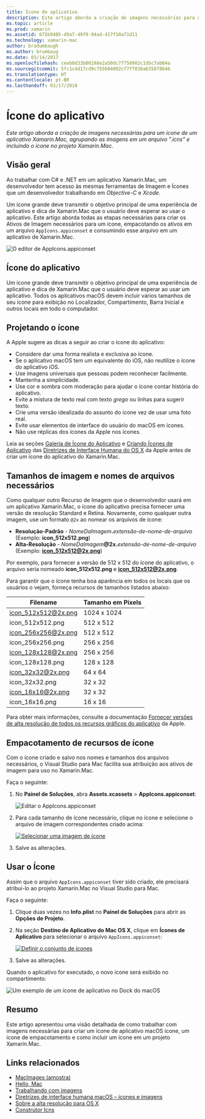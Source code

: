 ```yaml
---
title: Ícone do aplicativo
description: Este artigo aborda a criação de imagens necessárias para um ícone de um aplicativo Xamarin.Mac, agrupando as imagens em um arquivo ".icns" e incluindo o ícone no projeto Xamarin.Mac.
ms.topic: article
ms.prod: xamarin
ms.assetid: 675b9405-d9a7-49f0-94ad-417f10a71d11
ms.technology: xamarin-mac
author: bradumbaugh
ms.author: brumbaug
ms.date: 03/14/2017
ms.openlocfilehash: ceeb0d33b00288e2a50dc7f758902c1dbc7ab04a
ms.sourcegitcommit: 5fc1c4d17cd9c755604092cf7ff038a6358f8646
ms.translationtype: HT
ms.contentlocale: pt-BR
ms.lasthandoff: 03/17/2018
---
```

# <a name="application-icon"></a>Ícone do aplicativo

_Este artigo aborda a criação de imagens necessárias para um ícone de um aplicativo Xamarin.Mac, agrupando as imagens em um arquivo ".icns" e incluindo o ícone no projeto Xamarin.Mac._


## <a name="overview"></a>Visão geral

Ao trabalhar com C# e .NET em um aplicativo Xamarin.Mac, um desenvolvedor tem acesso às mesmas ferramentas de Imagem e Ícones que um desenvolvedor trabalhando em *Objective-C* e *Xcode*.

Um ícone grande deve transmitir o objetivo principal de uma experiência de aplicativo e dica de Xamarin.Mac que o usuário deve esperar ao usar o aplicativo. Este artigo aborda todas as etapas necessárias para criar os Ativos de Imagem necessários para um ícone, empacotando os ativos em um arquivo `AppIcons.appiconset` e consumindo esse arquivo em um aplicativo de Xamarin.Mac.

![O editor de AppIcons.appiconset](app-icon-images/intro01.png "O editor de AppIcons.appiconset")


## <a name="application-icon"></a>Ícone do aplicativo

Um ícone grande deve transmitir o objetivo principal de uma experiência de aplicativo e dica de Xamarin.Mac que o usuário deve esperar ao usar um aplicativo. Todos os aplicativos macOS devem incluir vários tamanhos de seu ícone para exibição no Localizador, Compartimento, Barra Inicial e outros locais em todo o computador.


## <a name="designing-the-icon"></a>Projetando o ícone

A Apple sugere as dicas a seguir ao criar o ícone do aplicativo:

- Considere dar uma forma realista e exclusiva ao ícone.
- Se o aplicativo macOS tem um equivalente do iOS, não reutilize o ícone do aplicativo iOS.
- Use imagens universais que pessoas podem reconhecer facilmente.
- Mantenha a simplicidade.
- Use cor e sombra com moderação para ajudar o ícone contar história do aplicativo.
- Evite a mistura de texto real com texto _grego_ ou linhas para sugerir texto.
- Crie uma versão idealizada do assunto do ícone vez de usar uma foto real.
- Evite usar elementos de interface do usuário do macOS em ícones.
- Não use réplicas dos ícones da Apple nos ícones.

Leia as seções [Galeria de Ícone do Aplicativo](https://developer.apple.com/library/mac/documentation/UserExperience/Conceptual/OSXHIGuidelines/Gallery.html#//apple_ref/doc/uid/20000957-CH88-SW1) e [Criando Ícones de Aplicativo](https://developer.apple.com/library/mac/documentation/UserExperience/Conceptual/OSXHIGuidelines/Designing.html#//apple_ref/doc/uid/20000957-CH87-SW1) das [Diretrizes de Interface Humana do OS X](https://developer.apple.com/library/mac/documentation/UserExperience/Conceptual/OSXHIGuidelines/) da Apple antes de criar um ícone do aplicativo do Xamarin.Mac.


## <a name="required-image-sizes-and-filenames"></a>Tamanhos de imagem e nomes de arquivos necessários

Como qualquer outro Recurso de Imagem que o desenvolvedor usará em um aplicativo Xamarin.Mac, o ícone do aplicativo precisa fornecer uma versão de resolução Standard e Retina. Novamente, como qualquer outra imagem, use um formato `@2x` ao nomear os arquivos de ícone:

- **Resolução-Padrão**  - _NomeDaImagem_**.**_extensão-de-nome-de-arquivo_ (Exemplo: **icon_512x512.png**)
- **Alta-Resolução**  - _NomeDaImagem_**@2x.**_extensão-de-nome-de-arquivo_ (Exemplo: **icon_512x512@2x.png**)

Por exemplo, para fornecer a versão de 512 x 512 do ícone do aplicativo, o arquivo seria nomeado **icon_512x512.png** e **icon_512x512@2x.png**.

Para garantir que o ícone tenha boa aparência em todos os locais que os usuários o vejam, forneça recursos de tamanhos listados abaixo:

|Filename|Tamanho em Pixels|
|---|---|
|icon_512x512@2x.png|1024 x 1024|
|icon_512x512.png|512 x 512|
|icon_256x256@2x.png|512 x 512|
|icon_256x256.png|256 x 256|
|icon_128x128@2x.png|256 x 256|
|icon_128x128.png|128 x 128|
|icon_32x32@2x.png|64 x 64|
|icon_32x32.png|32 x 32|
|icon_16x16@2x.png|32 x 32|
|icon_16x16.png|16 x 16|

Para obter mais informações, consulte a documentação [Fornecer versões de alta resolução de todos os recursos gráficos do aplicativo](https://developer.apple.com/library/mac/documentation/GraphicsAnimation/Conceptual/HighResolutionOSX/Optimizing/Optimizing.html#//apple_ref/doc/uid/TP40012302-CH7-SW3) da Apple.


## <a name="packaging-the-icon-resources"></a>Empacotamento de recursos de ícone

Com o ícone criado e salvo nos nomes e tamanhos dos arquivos necessários, o Visual Studio para Mac facilita sua atribuição aos ativos de imagem para uso no Xamarin.Mac.

Faça o seguinte:

1. No **Painel de Soluções**, abra **Assets.xcassets** > **AppIcons.appiconset**: 

    ![Editar o AppIcons.appiconset](app-icon-images/intro01.png "Editar o AppIcons.appiconset")
2. Para cada tamanho de ícone necessário, clique no ícone e selecione o arquivo de imagem correspondentes criado acima: 

    [![Selecionar uma imagem de ícone](app-icon-images/intro02.png "Selecionar uma imagem de ícone")](app-icon-images/intro02-large.png#lightbox)
3. Salve as alterações.


## <a name="using-the-icon"></a>Usar o Ícone

Assim que o arquivo `AppIcons.appiconset` tiver sido criado, ele precisará atribuí-lo ao projeto Xamarin.Mac no Visual Studio para Mac.

Faça o seguinte:

1. Clique duas vezes no **Info.plist** no **Painel de Soluções** para abrir as **Opções de Projeto**.
2. Na seção **Destino de Aplicativo do Mac OS X**, clique em **Ícones de Aplicativo** para selecionar o arquivo `AppIcons.appiconset`: 

    [![Definir o conjunto de ícones](app-icon-images/icon01.png "Definir o conjunto de ícones")](app-icon-images/icon01-large.png#lightbox)
3. Salve as alterações.

Quando o aplicativo for executado, o novo ícone será exibido no compartimento:

![Um exemplo de um ícone de aplicativo no Dock do macOS](app-icon-images/icon04.png "Um exemplo de um ícone de aplicativo no Dock do macOS")


## <a name="summary"></a>Resumo

Este artigo apresentou uma visão detalhada de como trabalhar com imagens necessárias para criar um ícone de aplicativo macOS ícone, um ícone de empacotamento e como incluir um ícone em um projeto Xamarin.Mac.


## <a name="related-links"></a>Links relacionados

- [MacImages (amostra)](https://developer.xamarin.com/samples/mac/MacImages/)
- [Hello, Mac](~/mac/get-started/hello-mac.md)
- [Trabalhando com imagens](~/mac/app-fundamentals/image.md)
- [Diretrizes de interface humana macOS – ícones e imagens](https://developer.apple.com/macos/human-interface-guidelines/icons-and-images/image-size-and-resolution/)
- [Sobre a alta resolução para OS X](https://developer.apple.com/library/content/documentation/GraphicsAnimation/Conceptual/HighResolutionOSX/Introduction/Introduction.html)
- [Construtor Icns](https://itunes.apple.com/us/app/icns-builder/id554660130?mt=12)
